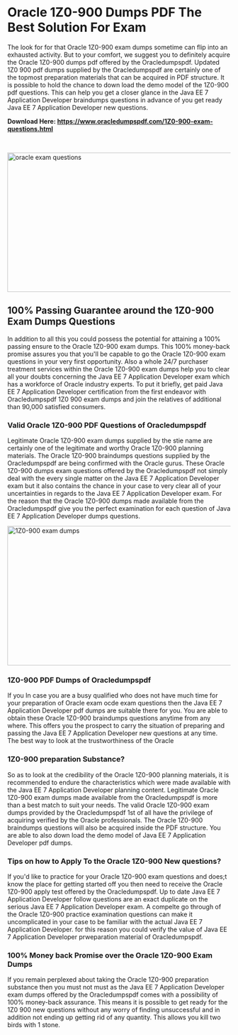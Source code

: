 <h1>Oracle 1Z0-900 Dumps PDF The Best Solution For Exam</h1>
<p>The look for for that Oracle 1Z0-900 exam dumps sometime can flip into an exhausted activity. But to your comfort, we suggest you to definitely acquire the Oracle 1Z0-900 dumps pdf offered by the Oracledumpspdf. Updated 1Z0 900 pdf dumps supplied by the Oracledumpspdf are certainly one of the topmost preparation materials that can be acquired in PDF structure. It is possible to hold the chance to down load the demo model of the 1Z0-900 pdf questions. This can help you get a closer glance in the Java EE 7 Application Developer braindumps questions in advance of you get ready Java EE 7 Application Developer new questions.</p>
<p><strong>Download Here: <a href="https://www.oracledumpspdf.com/1Z0-900-exam-questions.html">https://www.oracledumpspdf.com/1Z0-900-exam-questions.html</a></strong></p>
<p>&nbsp;</p>
<p><span style="font-weight: 400;"><img style="display: block; margin-left: auto; margin-right: auto;" src="https://i.ibb.co/RCKYBmz/digital-marketing-Made-with-Poster-My-Wall.jpg" alt="oracle exam questions" width="850" height="314" /></span></p>
<h2><strong>100% Passing Guarantee around the 1Z0-900 Exam Dumps Questions</strong></h2>
<p>In addition to all this you could possess the potential for attaining a 100% passing ensure to the Oracle 1Z0-900 exam dumps. This 100% money-back promise assures you that you'll be capable to go the Oracle 1Z0-900 exam questions in your very first opportunity. Also a whole 24/7 purchaser treatment services within the Oracle 1Z0-900 exam dumps help you to clear all your doubts concerning the Java EE 7 Application Developer exam which has a workforce of Oracle industry experts. To put it briefly, get paid Java EE 7 Application Developer certification from the first endeavor with Oracledumpspdf 1Z0 900 exam dumps and join the relatives of additional than 90,000 satisfied consumers.</p>
<h3><strong>Valid Oracle 1Z0-900 PDF Questions of Oracledumpspdf</strong></h3>
<p>Legitimate Oracle 1Z0-900 exam dumps supplied by the stie name are certainly one of the legitimate and worthy Oracle 1Z0-900 planning materials. The Oracle 1Z0-900 braindumps questions supplied by the Oracledumpspdf are being confirmed with the Oracle gurus. These Oracle 1Z0-900 dumps exam questions offered by the Oracledumpspdf not simply deal with the every single matter on the Java EE 7 Application Developer exam but it also contains the chance in your case to very clear all of your uncertainties in regards to the Java EE 7 Application Developer exam. For the reason that the Oracle 1Z0-900 dumps made available from the Oracledumpspdf give you the perfect examination for each question of Java EE 7 Application Developer dumps questions.</p>
<p><a href="https://www.oracledumpspdf.com/1Z0-900-exam-questions.html"><span style="font-weight: 400;"><img style="display: block; margin-left: auto; margin-right: auto;" src="https://i.ibb.co/zfVYYs0/Digital-Marketing-Agency-Made-with-Poster-My-Wall-1.jpg" alt="1Z0-900 exam dumps" width="850" height="314" /></span></a></p>
<h3><strong>1Z0-900 PDF Dumps of Oracledumpspdf</strong></h3>
<p>If you In case you are a busy qualified who does not have much time for your preparation of Oracle exam ocde exam questions then the Java EE 7 Application Developer pdf dumps are suitable there for you. You are able to obtain these Oracle 1Z0-900 braindumps questions anytime from any where. This offers you the prospect to carry the situation of preparing and passing the Java EE 7 Application Developer new questions at any time.<br />The best way to look at the trustworthiness of the Oracle</p>
<h3>1Z0-900 preparation Substance?</h3>
<p>So as to look at the credibility of the Oracle 1Z0-900 planning materials, it is recommended to endure the characteristics which were made available with the Java EE 7 Application Developer planning content. Legitimate Oracle 1Z0-900 exam dumps made available from the Oracledumpspdf is more than a best match to suit your needs. The valid Oracle 1Z0-900 exam dumps provided by the Oracledumpspdf 1st of all have the privilege of acquiring verified by the Oracle professionals. The Oracle 1Z0-900 braindumps questions will also be acquired inside the PDF structure. You are able to also down load the demo model of Java EE 7 Application Developer pdf dumps.</p>
<h3>Tips on how to Apply To the Oracle 1Z0-900 New questions?</h3>
<p>If you'd like to practice for your Oracle 1Z0-900 exam questions and does;t know the place for getting started off you then need to receive the Oracle 1Z0-900 apply test offered by the Oracledumpspdf. Up to date Java EE 7 Application Developer follow questions are an exact duplicate on the serious Java EE 7 Application Developer exam. A compelte go through of the Oracle 1Z0-900 practice examination questions can make it uncomplicated in your case to be familiar with the actual Java EE 7 Application Developer. for this reason you could verify the value of Java EE 7 Application Developer prweparation material of Oracledumpspdf.</p>
<h3><strong>100% Money back Promise over the Oracle 1Z0-900 Exam Dumps</strong></h3>
<p>If you remain perplexed about taking the Oracle 1Z0-900 preparation substance then you must not must as the Java EE 7 Application Developer exam dumps offered by the Oracledumpspdf comes with a possibility of 100% money-back assurance. This means it is possible to get ready for the 1Z0 900 new questions without any worry of finding unsuccessful and in addition not ending up getting rid of any quantity. This allows you kill two birds with 1 stone.</p>
